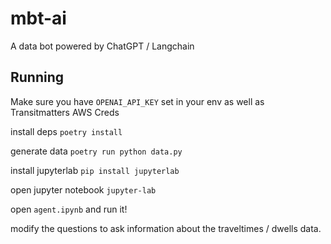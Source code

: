 # mbt-ai
A data bot powered by ChatGPT / Langchain

## Running
Make sure you have `OPENAI_API_KEY` set in your env as well as Transitmatters AWS Creds

install deps
`poetry install`

generate data
`poetry run python data.py`

install jupyterlab
`pip install jupyterlab`

open jupyter notebook
`jupyter-lab`

open `agent.ipynb` and run it!

modify the questions to ask information about the traveltimes / dwells data.

